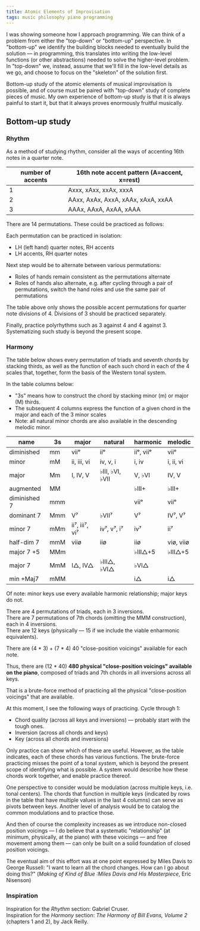 ```yaml
---
title: Atomic Elements of Improvisation
tags: music philosophy piano programming
---
```


I was showing someone how I approach programming. We can think of a problem from either the "top-down" or "bottom-up" perspective. In "bottom-up" we identify the building blocks needed to eventually build the solution — in programming, this translates into writing the low-level functions (or other abstractions) needed to solve the higher-level problem. In "top-down" we, instead, assume that we'll fill in the low-level details as we go, and choose to focus on the "skeleton" of the solution first.

Bottom-up study of the atomic elements of musical improvisation is possible, and of course must be paired with "top-down" study of complete pieces of music. My own experience of bottom-up study is that it is always painful to start it, but that it always proves enormously fruitful musically.

## Bottom-up study

### Rhythm

As a method of studying rhythm, consider all the ways of accenting 16th notes in a quarter note.

| number of accents | 16th note accent pattern (A=accent, x=rest) |
| ----------------- | ------------------------------------------- |
| 1                 | Axxx, xAxx, xxAx, xxxA                      |
| 2                 | AAxx, AxAx, AxxA, xAAx, xAxA, xxAA          |
| 3                 | AAAx, AAxA, AxAA, xAAA                      |

There are 14 permutations. These could be practiced as follows:

Each permutation can be practiced in isolation:

- LH (left hand) quarter notes, RH accents
- LH accents, RH quarter notes

Next step would be to alternate between various permutations:

- Roles of hands remain consistent as the permutations alternate
- Roles of hands also alternate, e.g. after cycling through a pair of permutations, switch the hand roles and use the same pair of permutations

The table above only shows the possible accent permutations for quarter note divisions of 4. Divisions of 3 should be practiced separately.

Finally, practice polyrhythms such as 3 against 4 and 4 against 3. Systematizing such study is beyond the present scope.

### Harmony

The table below shows every permutation of triads and seventh chords by stacking thirds, as well as the function of each such chord in each of the 4 scales that, together, form the basis of the Western tonal system.

In the table columns below:

- "3s" means how to construct the chord by stacking minor (m) or major (M) thirds.
- The subsequent 4 columns express the function of a given chord in the major and each of the 3 minor scales
- Note: all natural minor chords are also available in the descending melodic minor.

| name         | 3s  | major          | natural         | harmonic  | melodic   |
| ------------ | --- | -------------- | --------------- | --------- | --------- |
| diminished   | mm  | viiᵒ           | iiᵒ             | iiᵒ, viiᵒ | viiᵒ      |
| minor        | mM  | ii, iii, vi    | iv, v, i        | i, iv     | i, ii, vi |
| major        | Mm  | I, IV, V       | ♭III, ♭VI, ♭VII | V, ♭VI    | IV, V     |
| augmented    | MM  |                |                 | ♭III+     | ♭III+     |
| diminished 7 | mmm |                |                 | viiᵒ      | viiᵒ      |
| dominant 7   | Mmm | V⁷             | ♭VII⁷           | V⁷        | IV⁷, V⁷   |
| minor 7      | mMm | ii⁷, iii⁷, vi⁷ | iv⁷, v⁷, i⁷     | iv⁷       | ii⁷       |
| half-dim 7   | mmM | viiø           | iiø             | iiø       | viø, viiø |
| major 7 +5   | MMm |                |                 | ♭III△+5   | ♭III△+5   |
| major 7      | MmM | I△, IV△        | ♭III△, ♭VI△     | ♭VI△      |           |
| min +Maj7    | mMM |                |                 | i△        | i△        |

Of note: minor keys use every available harmonic relationship; major keys do not.

There are 4 permutations of triads, each in 3 inversions.  
There are 7 permutations of 7th chords (omitting the MMM construction), each in 4 inversions.  
There are 12 keys (physically — 15 if we include the viable enharmonic equivalents).

There are (4 \* 3) + (7 \* 4) 40 "close-position voicings" available for each note.

Thus, there are (12 \* 40) **480 physical "close-position voicings" available on the piano**, composed of triads and 7th chords in all inversions across all keys.

That is a brute-force method of practicing all the physical "close-position voicings" that are available.

At this moment, I see the following ways of practicing. Cycle through 1:

- Chord quality (across all keys and inversions) — probably start with the tough ones.
- Inversion (across all chords and keys)
- Key (across all chords and inversions)

Only practice can show which of these are useful. However, as the table indicates, each of these chords has various functions. The brute-force practicing misses the point of a tonal _system_, which is beyond the present scope of identifying what is possible. A system would describe how these chords work together, and enable practice thereof.

One perspective to consider would be modulation (across multiple keys, i.e. tonal centers). The chords that function in multiple keys (indicated by rows in the table that have multiple values in the last 4 columns) can serve as pivots between keys. Another level of analysis would be to catalog the common modulations and to practice those.

And then of course the complexity increases as we introduce non-closed position voicings — I do believe that a systematic "relationship" (at minimum, physically, at the piano) with these voicings — and free movement among them — can only be built on a solid foundation of closed position voicings.

The eventual aim of this effort was at one point expressed by Miles Davis to George Russell: "I want to learn all the chord changes. How can I go about doing this?" (_Making of Kind of Blue :Miles Davis and His Masterpiece_, Eric Nisenson)

### Inspiration

Inspiration for the _Rhythm_ section: Gabriel Cruser.  
Inspiration for the _Harmony_ section: _The Harmony of Bill Evans, Volume 2_ (chapters 1 and 2), by Jack Reilly.
